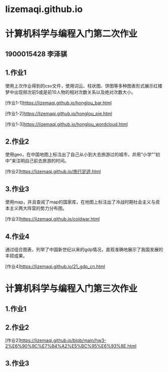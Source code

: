 # lizemaqi.github.io
# 计算机科学与编程入门第二次作业
## 1900015428 李泽骐
## 1.作业1
使用上次作业得到的csv文件，使用词云、柱状图、饼图等多种图表形式展示红楼梦中出现频次前5或是前10人物的相对次数关系以及绝对次数大小。

[作业1-1]https://lizemaqi.github.io/honglou_bar.html

[作业1-2]https://lizemaqi.github.io/honglou_pie.html

[作业1-3]https://lizemaqi.github.io/honglou_wordcloud.html

## 2.作业2
使用geo，在中国地图上标注出了自己从小到大去旅游过的城市，并用“小学”“初中”来注明自己前去旅游的时间。

[作业2]https://lizemaqi.github.io/旅行足迹.html

## 3.作业3
使用map，并且查阅了map的国家库，在地图上标注出了冷战时期社会主义与资本主义两大阵营的势力分布图。

[作业3]https://lizemaqi.github.io/coldwar.html

## 4.作业4
通过组合图表，列举了中国新世纪以来的gdp情况，直观准确地展示了我国发展的丰硕成果。

[作业4]https://lizemaqi.github.io/21_gdp_cn.html
# 计算机科学与编程入门第三次作业
## 1.作业1
## 2.作业2
[作业2]https://lizemaqi.github.io/blob/main/hw3-2%E6%90%9C%E7%B4%A2%E5%BC%95%E6%93%8E.html
## 3.作业3
